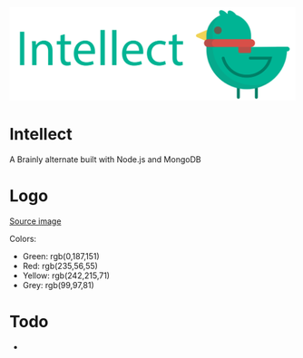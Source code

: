 ![](./src/assets/images/banner-transparent.png) 
# Intellect 
A Brainly alternate built with Node.js and MongoDB
# Logo
[Source image](https://www.shareicon.net/animal-bird-zoo-animals-ornithology-859329)

Colors:
 * Green:  rgb(0,187,151)
 * Red:    rgb(235,56,55)
 * Yellow: rgb(242,215,71)
 * Grey:   rgb(99,97,81)
# Todo
 *
